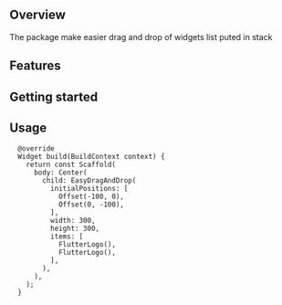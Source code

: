 ## Overview

The package make easier drag and drop of widgets list puted in stack

## Features



## Getting started



## Usage
```
  @override
  Widget build(BuildContext context) {
    return const Scaffold(
      body: Center(
        child: EasyDragAndDrop(
          initialPositions: [
            Offset(-100, 0),
            Offset(0, -100),
          ],
          width: 300,
          height: 300,
          items: [
            FlutterLogo(),
            FlutterLogo(),
          ],
        ),
      ),
    );
  }
```

